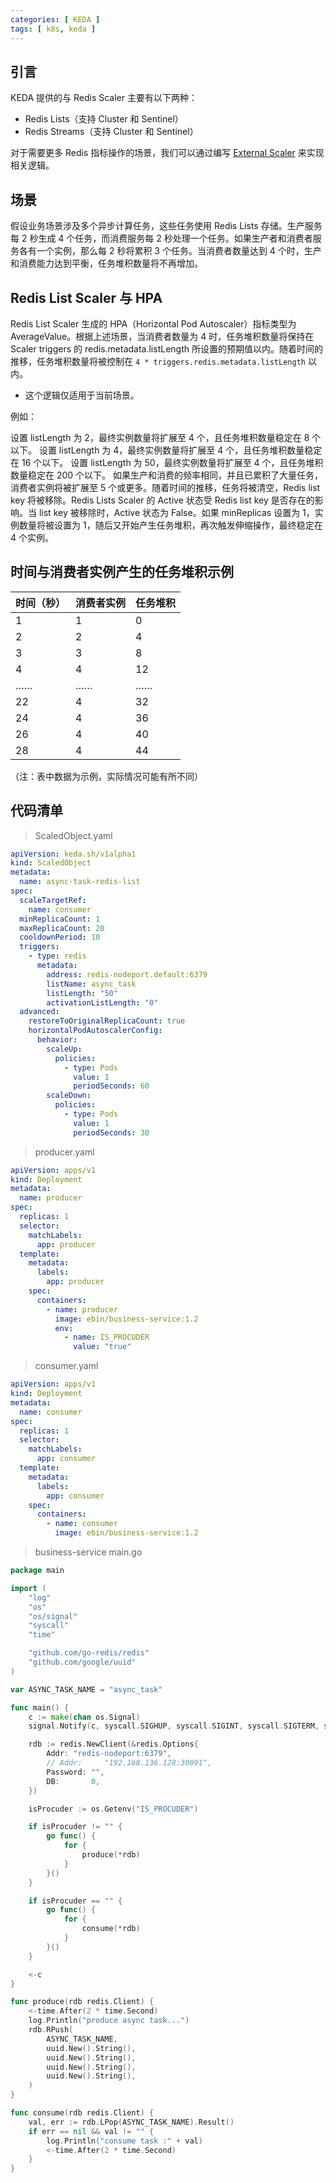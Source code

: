 ```yaml
---
categories: [ KEDA ]
tags: [ k8s, keda ]
---
```


## 引言

KEDA 提供的与 Redis Scaler 主要有以下两种：

- Redis Lists（支持 Cluster 和 Sentinel）
- Redis Streams（支持 Cluster 和 Sentinel）

对于需要更多 Redis 指标操作的场景，我们可以通过编写 [External Scaler](../keda-external-scaler-demo) 来实现相关逻辑。

## 场景

假设业务场景涉及多个异步计算任务，这些任务使用 Redis Lists 存储。生产服务每 2 秒生成 4 个任务，而消费服务每 2
秒处理一个任务。如果生产者和消费者服务各有一个实例，那么每 2 秒将累积 3 个任务。当消费者数量达到 4
个时，生产和消费能力达到平衡，任务堆积数量将不再增加。

## Redis List Scaler 与 HPA

Redis List Scaler 生成的 HPA（Horizontal Pod Autoscaler）指标类型为 AverageValue。根据上述场景，当消费者数量为 4
时，任务堆积数量将保持在 Scaler triggers 的 redis.metadata.listLength 所设置的预期值以内。随着时间的推移，任务堆积数量将被控制在
`4 * triggers.redis.metadata.listLength` 以内。

* 这个逻辑仅适用于当前场景。

例如：

设置 listLength 为 2，最终实例数量将扩展至 4 个，且任务堆积数量稳定在 8 个以下。
设置 listLength 为 4，最终实例数量将扩展至 4 个，且任务堆积数量稳定在 16 个以下。
设置 listLength 为 50，最终实例数量将扩展至 4 个，且任务堆积数量稳定在 200 个以下。
如果生产和消费的频率相同，并且已累积了大量任务，消费者实例将被扩展至 5 个或更多。随着时间的推移，任务将被清空，Redis list key
将被移除。Redis Lists Scaler 的 Active 状态受 Redis list key 是否存在的影响。当 list key 被移除时，Active 状态为 False。如果
minReplicas 设置为 1，实例数量将被设置为 1，随后又开始产生任务堆积，再次触发伸缩操作，最终稳定在 4 个实例。

## 时间与消费者实例产生的任务堆积示例

| 时间（秒） | 消费者实例 | 任务堆积 |
|-------|-------|------|
| 1     | 1     | 0    |
| 2     | 2     | 4    |
| 3     | 3     | 8    |
| 4     | 4     | 12   |
| ……    | ……    | ……   |
| 22    | 4     | 32   |
| 24    | 4     | 36   |
| 26    | 4     | 40   |
| 28    | 4     | 44   |

（注：表中数据为示例，实际情况可能有所不同）

## 代码清单

> ScaledObject.yaml

~~~yaml
apiVersion: keda.sh/v1alpha1
kind: ScaledObject
metadata:
  name: async-task-redis-list
spec:
  scaleTargetRef:
    name: consumer
  minReplicaCount: 1
  maxReplicaCount: 20
  cooldownPeriod: 10
  triggers:
    - type: redis
      metadata:
        address: redis-nodeport.default:6379
        listName: async_task
        listLength: "50"
        activationListLength: "0"
  advanced:
    restoreToOriginalReplicaCount: true
    horizontalPodAutoscalerConfig:
      behavior:
        scaleUp:
          policies:
            - type: Pods
              value: 1
              periodSeconds: 60
        scaleDown:
          policies:
            - type: Pods
              value: 1
              periodSeconds: 30
~~~

> producer.yaml

~~~yaml
apiVersion: apps/v1
kind: Deployment
metadata:
  name: producer
spec:
  replicas: 1
  selector:
    matchLabels:
      app: producer
  template:
    metadata:
      labels:
        app: producer
    spec:
      containers:
        - name: producer
          image: ebin/business-service:1.2
          env:
            - name: IS_PROCUDER
              value: "true"
~~~

> consumer.yaml

~~~yaml
apiVersion: apps/v1
kind: Deployment
metadata:
  name: consumer
spec:
  replicas: 1
  selector:
    matchLabels:
      app: consumer
  template:
    metadata:
      labels:
        app: consumer
    spec:
      containers:
        - name: consumer
          image: ebin/business-service:1.2
~~~

> business-service main.go

~~~go
package main

import (
	"log"
	"os"
	"os/signal"
	"syscall"
	"time"

	"github.com/go-redis/redis"
	"github.com/google/uuid"
)

var ASYNC_TASK_NAME = "async_task"

func main() {
	c := make(chan os.Signal)
	signal.Notify(c, syscall.SIGHUP, syscall.SIGINT, syscall.SIGTERM, syscall.SIGQUIT)

	rdb := redis.NewClient(&redis.Options{
		Addr: "redis-nodeport:6379",
		// Addr:     "192.168.136.128:30091",
		Password: "",
		DB:       0,
	})

	isProcuder := os.Getenv("IS_PROCUDER")

	if isProcuder != "" {
		go func() {
			for {
				produce(*rdb)
			}
		}()
	}

	if isProcuder == "" {
		go func() {
			for {
				consume(*rdb)
			}
		}()
	}

	<-c
}

func produce(rdb redis.Client) {
	<-time.After(2 * time.Second)
	log.Println("produce async task...")
	rdb.RPush(
		ASYNC_TASK_NAME,
		uuid.New().String(),
		uuid.New().String(),
		uuid.New().String(),
		uuid.New().String(),
	)
}

func consume(rdb redis.Client) {
	val, err := rdb.LPop(ASYNC_TASK_NAME).Result()
	if err == nil && val != "" {
		log.Println("consume task :" + val)
		<-time.After(2 * time.Second)
	}
}
~~~
